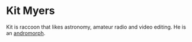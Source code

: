 # Kit Myers

Kit is raccoon that likes astronomy, amateur radio and video editing. He is an [andromorph](../universe/andromorph.md).
